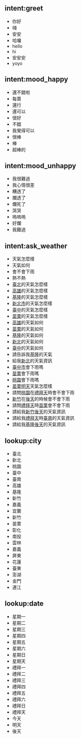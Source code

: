 ## intent:greet
- 你好
- 嗨
- 安安
- 哈囉
- hello
- hi
- 安安安
- yoyo

## intent:mood_happy
- 還不錯啦
- 每賣
- 還行
- 還可以
- 很好
- 不錯
- 我覺得可以
- 很棒
- 棒
- 超棒的

## intent:mood_unhappy
- 我很難過
- 我心情很差
- 糟透了
- 爛透了
- 爛死了
- 哭哭
- 嗚嗚嗚
- 好爛
- 我難過

## intent:ask_weather
- 天氣怎麼樣
- 天氣如何
- 會不會下雨
- 熱不熱
- [臺北](city)的天氣怎麼樣
- [高雄](city)的天氣怎麼樣
- [基隆](city)的天氣怎麼樣
- [新北市](city)的天氣怎麼樣
- [臺中](city)的天氣怎麼樣
- [苗栗](city)的天氣怎麼樣
- [高雄](city)的天氣如何
- [苗栗](city)的天氣如何
- [基隆](city)的天氣如何
- [新北](city)的天氣如何
- [臺中](city)的天氣如何
- 請告訴我[基隆](city)的天氣
- 給我[新北](city)的天氣資訊
- [臺中市](city)會下雨嗎
- [苗栗](city)會下雨嗎
- [桃園](city)會下雨嗎
- [苗栗](city)[明天](date)天氣怎麼樣
- 請問[桃園](city)在[禮拜天](date)時會不會下雨
- [新竹](city)在[後天](date)的時候會不會下雨
- 請問[禮拜天](date)時[苗栗](city)會不會下雨
- 請給我[新竹](city)[後天](date)的天氣資訊
- 請給我[禮拜天](date)時[臺南](city)的天氣資訊
- 請給我[基隆](city)[後天](date)的天氣資訊

## lookup:city
- 臺北
- 新北
- 桃園
- 臺中
- 臺南
- 高雄
- 基隆
- 新竹
- 嘉義 
- 宜蘭
- 新竹
- 苗栗
- 彰化 	
- 南投
- 雲林
- 嘉義
- 屏東 	
- 花蓮
- 臺東
- 澎湖
- 金門
- 連江

## lookup:date
- 星期一
- 星期二
- 星期三
- 星期四
- 星期五
- 星期六
- 星期日
- 星期天
- 禮拜一
- 禮拜二
- 禮拜三
- 禮拜四
- 禮拜五
- 禮拜六
- 禮拜日
- 禮拜天
- 今天
- 明天
- 後天


